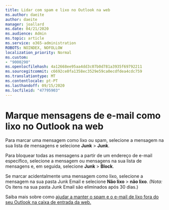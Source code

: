 ```yaml
---
title: Lidar com spam e lixo no Outlook na web
ms.author: daeite
author: daeite
manager: joallard
ms.date: 04/21/2020
ms.audience: Admin
ms.topic: article
ms.service: o365-administration
ROBOTS: NOINDEX, NOFOLLOW
localization_priority: Normal
ms.custom:
- "9000290"
ms.openlocfilehash: 4a12668ee95aa4dd3c07b0d781a3935f69792211
ms.sourcegitcommit: c6692ce0fa1358ec3529e59ca0ecdfdea4cdc759
ms.translationtype: MT
ms.contentlocale: pt-PT
ms.lasthandoff: 09/15/2020
ms.locfileid: "47795903"
---
```

# <a name="mark-email-messages-as-junk-in-outlook-on-the-web"></a>Marque mensagens de e-mail como lixo no Outlook na web

Para marcar uma mensagem como lixo ou spam, selecione a mensagem na sua lista de mensagens e selecione **Junk**  >  **Junk**.

Para bloquear todas as mensagens a partir de um endereço de e-mail específico, selecione a mensagem ou mensagens na sua lista de mensagens e, em seguida, selecione **Junk**  >  **Block**.

Se marcar acidentalmente uma mensagem como lixo, selecione a mensagem na sua pasta Junk Email e selecione **Não lixo**  >  **não lixo**. *(Nota:* Os itens na sua pasta Junk Email são eliminados após 30 dias.)

Saiba mais sobre como [ajudar a manter o spam e o e-mail de lixo fora do seu Outlook na caixa de entrada da web.](https://support.office.com/article/db786e79-54e2-40cc-904f-d89d57b7f41d)